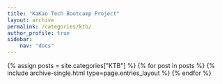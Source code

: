 ```yaml
---
title: "KaKao Tech Bootcamp Project"
layout: archive
permalink: /categories/ktb/
author_profile: true
sidebar:
    nav: "docs"
---
```


{% assign posts = site.categories["KTB"] %}
{% for post in posts %} {% include archive-single.html type=page.entries_layout %} {% endfor %}